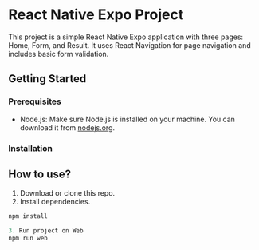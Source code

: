 # React Native Expo Project

This project is a simple React Native Expo application with three pages: Home, Form, and Result. It uses React Navigation for page navigation and includes basic form validation.

## Getting Started

### Prerequisites
- Node.js: Make sure Node.js is installed on your machine. You can download it from [nodejs.org](https://nodejs.org/).

### Installation


## How to use?
1. Download or clone this repo.
2. Install dependencies.
```js
npm install

3. Run project on Web
npm run web



